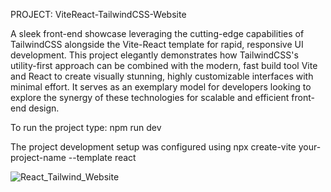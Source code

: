 PROJECT: ViteReact-TailwindCSS-Website

A sleek front-end showcase leveraging the cutting-edge capabilities of TailwindCSS alongside the Vite-React template for rapid, responsive UI development. This project elegantly demonstrates how TailwindCSS's utility-first approach can be combined with the modern, fast build tool Vite and React to create visually stunning, highly customizable interfaces with minimal effort. It serves as an exemplary model for developers looking to explore the synergy of these technologies for scalable and efficient front-end design.

To run the project type: npm run dev

The project development setup was configured using npx create-vite your-project-name --template react

![React_Tailwind_Website](https://github.com/iShallEatCode/React-Tailwind-Website-Project/assets/84070418/58bc7eb3-774c-4a58-9bab-edced98bde03)

